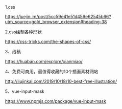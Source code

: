 1.css

https://juejin.im/post/5cc59e41e51d456e62545b66?utm_source=gold_browser_extension#heading-38

2.css绘制各种形状

https://css-tricks.com/the-shapes-of-css/

3、线稿

https://huaban.com/explore/xianmiao/

4、免费可商用，最值得收藏的10个插画素材网站

http://liujinkai.com/2019/10/18/10-best-free-illustration/

5、vue-input-mask

https://www.npmjs.com/package/vue-input-mask